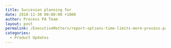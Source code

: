 ```yaml
---
title: Succesion planning for
date: 2018-11-30 00:00:00 +1000
author: Process PA Team
layout: post
permalink: /ExecutiveMatters/report-options-time-limits-more-process-pa-improvements
categories:
  - Product Updates
---
```


